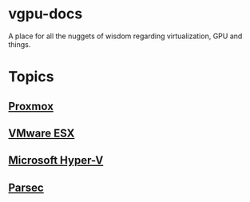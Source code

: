 # vgpu-docs
A place for all the nuggets of wisdom regarding virtualization, GPU and things.

# Topics

## [Proxmox](./proxmox/proxmox.md)

## [VMware ESX](./esx/esx.md)

## [Microsoft Hyper-V](./hyper-v/hyperv.md)

## [Parsec](./parsec/parsec.md)

